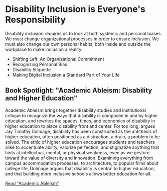 # Disability Inclusion is Everyone's Responsibility

Disability inclusion requires us to look at both systemic and personal biases. We must change organizational processes in order to ensure inclusion. We must also change our own personal habits, both inside and outside the workplace to make inclusion a reality. 

- Shifting Left: An Organizational Commitment
- Recognizing Personal Bias
- Disability Etiquette
- Making Digital Inclusion a Standard Part of Your Life

## Book Spotlight: "Academic Ableism: Disability and Higher Education"

Academic Ableism brings together disability studies and institutional critique to recognize the ways that disability is composed in and by higher education, and rewrites the spaces, times, and economies of disability in higher education to place disability front and center. For too long, argues Jay Timothy Dolmage, disability has been constructed as the antithesis of higher education, often positioned as a distraction, a drain, a problem to be solved. The ethic of higher education encourages students and teachers alike to accentuate ability, valorize perfection, and stigmatize anything that hints at intellectual, mental, or physical weakness, even as we gesture toward the value of diversity and innovation. Examining everything from campus accommodation processes, to architecture, to popular films about college life, Dolmage argues that disability is central to higher education, and that building more inclusive schools allows better education for all.

[Read "Academic Ableism"](https://www.amazon.com/Academic-Ableism-Disability-Corporealities-Discourses/dp/047205371X)
